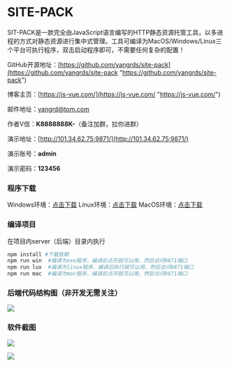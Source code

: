 # SITE-PACK

SIT-PACK是一款完全由JavaScript语言编写的HTTP静态资源托管工具，以多进程的方式对静态资源进行集中式管理。工具可编译为MacOS/Windows/Linux三个平台可执行程序，双击启动程序即可，不需要任何复杂的配置！

GitHub开源地址：[https://github.com/yangrds/site-pack](https://github.com/yangrds/site-pack "https://github.com/yangrds/site-pack")

博客主页：[https://js-vue.com/](https://js-vue.com/ "https://js-vue.com/")

邮件地址：[yangrd@tom.com](mailto:yangrd@tom.com "yangrd@tom.com")

作者V信：**K8888888K-**（备注加群，拉你进群）

演示地址：[http://101.34.62.75:9871/](http://101.34.62.75:9871/)

演示账号：**admin**

演示密码：**123456**

### 程序下载
Windows环境：[点击下载](https://package-ci.oss-cn-shanghai.aliyuncs.com/site-pack.exe)
Linux环境：[点击下载](https://package-ci.oss-cn-shanghai.aliyuncs.com/site-pack-linux)
MacOS环境：[点击下载](https://package-ci.oss-cn-shanghai.aliyuncs.com/site-pack-macos)

### 编译项目

在项目内server（后端）目录内执行

```bash
npm install #下载依赖
npm run win  #编译为exe程序，编译后点开就可以用，然后访问9871端口
npm run lux  #编译为linux程序，编译后执行就可以用，然后访问9871端口
npm run mac  #编译为mac程序，编译后点开就可以用，然后访问9871端口
```

### 后端代码结构图（非开发无需关注）

![](https://package-ci.oss-cn-shanghai.aliyuncs.com/images/%E7%BB%93%E6%9E%84%E5%9B%BE%20.png)

### 软件截图

![](https://package-ci.oss-cn-shanghai.aliyuncs.com/images/Snipaste_2022-08-07_14-38-03.png)

![](https://package-ci.oss-cn-shanghai.aliyuncs.com/images/Snipaste_2022-08-07_14-38-23.png)
